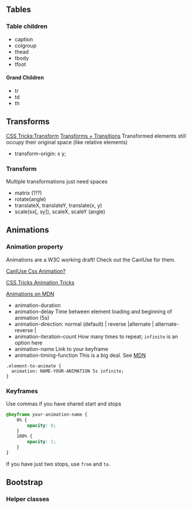 ## Tables
### Table children
* caption
* colgroup
* thead
* tbody
* tfoot

#### Grand Children
* tr
* td
* th

## Transforms
[CSS Tricks:Transform](http://css-tricks.com/almanac/properties/t/transform/)
[Transforms + Transitions](http://css3.bradshawenterprises.com/transforms/)
Transformed elements still occupy their original space (like relative elements)

* transform-origin: x y;

### Transform
Multiple transformations just need spaces

* matrix (?!?)
* rotate(angle)
* translateX, translateY, translate(x, y)
* scale(sx[, sy]), scaleX, scaleY  (angle)

## Animations
### Animation property
Animations are a W3C working draft! Check out the CanIUse for them.

[CanIUse Css Animation?](http://caniuse.com/css-animation)

[CSS Tricks Animation Tricks](http://css-tricks.com/css-animation-tricks/)

[Animations on MDN](https://developer.mozilla.org/en-US/docs/Web/Guide/CSS/Using_CSS_animations)


* animation-duration
* animation-delay
    Time between element loading and beginning of animation (5s)
* animation-direction: normal (default) | reverse |alternate | alternate-reverse |   
* animation-iteration-count
    How many times to repeat; `infinite` is an option here
* animation-name
    Link to your keyframe
* animation-timing-function
    This is a big deal. See [MDN](https://developer.mozilla.org/en-US/docs/Web/CSS/animation-timing-function)
    
```
.element-to-animate {
  animation: NAME-YOUR-ANIMATION 5s infinite;
}
```
### Keyframes
Use commas if you have shared start and stops
```css
@keyframe your-animation-name {
    0% {
        opacity: 0;
    }
    100% {
        opacity: 1;
    }
}
```
If you have just two stops, use `from` and `to`.

## Bootstrap
### Helper classes